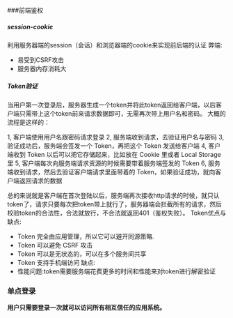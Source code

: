 ###前端鉴权
##### session-cookie
利用服务器端的session（会话）和浏览器端的cookie来实现前后端的认证
弊端:
* 易受到CSRF攻击
* 服务器内存消耗大
##### Token验证
当用户第一次登录后，服务器生成一个token并将此token返回给客户端，以后客户端只需带上这个token前来请求数据即可，无需再次带上用户名和密码。
大概的流程是这样的：

1, 客户端使用用户名跟密码请求登录
2, 服务端收到请求，去验证用户名与密码
3, 验证成功后，服务端会签发一个 Token，再把这个 Token 发送给客户端
4, 客户端收到 Token 以后可以把它存储起来，比如放在 Cookie 里或者 Local Storage 里
5, 客户端每次向服务端请求资源的时候需要带着服务端签发的 Token
6, 服务端收到请求，然后去验证客户端请求里面带着的 Token，如果验证成功，就向客户端返回请求的数据

总的来说就是客户端在首次登陆以后，服务端再次接收http请求的时候，就只认token了，请求只要每次把token带上就行了，服务器端会拦截所有的请求，然后校验token的合法性，合法就放行，不合法就返回401（鉴权失败）。
Token优点与缺点:
* Token 完全由应用管理，所以它可以避开同源策略. 
* Token 可以避免 CSRF 攻击
* Token 可以是无状态的，可以在多个服务间共享
* Token 支持手机端访问
缺点:
* 性能问题:token需要服务端花费更多的时间和性能来对token进行解密验证


### 单点登录
**用户只需要登录一次就可以访问所有相互信任的应用系统。**
